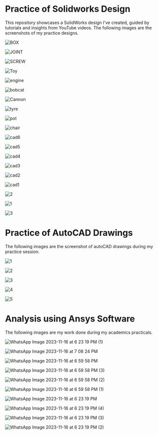 # Practice of Solidworks Design
This repository showcases a SolidWorks design I've created, guided by tutorials and insights from YouTube videos.
The following images are the screenshots of my practice designs.

![BOX](https://github.com/Hariharan123S/Practice-of-Solidworks-Design/assets/148625245/9ecb4472-f97a-4f9d-a7a6-56aa3544c520)

![JOINT](https://github.com/Hariharan123S/Practice-of-Solidworks-Design/assets/148625245/c59eafb8-aa61-4c1b-a3c0-f1cb15d9c042)

![SCREW](https://github.com/Hariharan123S/Practice-of-Solidworks-Design/assets/148625245/11d1d68d-5e80-4433-8536-d5288111ddd8)

![Toy](https://github.com/Hariharan123S/Practice-of-Solidworks-Design/assets/148625245/9f1c7941-b5df-416e-8730-1c5c69d347af)

![engine](https://github.com/Hariharan123S/Practice-Designs/assets/148625245/893ec9e0-837a-41a6-b524-dd9dae1ba6f3)

![bobcat](https://github.com/Hariharan123S/Practice-of-Solidworks-Design/assets/148625245/3e325107-4aee-4f43-9c75-e5df52eb1489)

![Cannon](https://github.com/Hariharan123S/Practice-Designs/assets/148625245/6fa12689-09a2-4607-8cbb-7fb7db27f091)

![tyre](https://github.com/Hariharan123S/Practice-Designs/assets/148625245/8b36058f-5bd9-4811-a5d7-d254f0b4e9f4)

![pot](https://github.com/Hariharan123S/Practice-Designs/assets/148625245/5c82f0d7-5538-4764-b50d-a29ec1bb57b6)

![chair](https://github.com/Hariharan123S/Practice-Designs/assets/148625245/62acbdd5-fb3e-4da1-b49c-4e687e082a2d)

![cad6](https://github.com/Hariharan123S/Practice-Designs/assets/148625245/2176e4c2-ae87-4f8a-a8dc-ca4097fa6013)

![cad5](https://github.com/Hariharan123S/Practice-Designs/assets/148625245/03bc29b4-a95e-4104-8bf1-7477fb759da0)

![cad4](https://github.com/Hariharan123S/Practice-Designs/assets/148625245/936387d8-1588-42f8-843e-f811864bd33e)

![cad3](https://github.com/Hariharan123S/Practice-Designs/assets/148625245/56263941-64a0-4e72-bd4c-11dc46cb6de6)

![cad2](https://github.com/Hariharan123S/Practice-Designs/assets/148625245/2624a57d-0115-4faf-b4e6-61f38e432705)

![cad1](https://github.com/Hariharan123S/Practice-Designs/assets/148625245/36bc0eae-50fa-4723-9086-a0e878d6baf1)

![2](https://github.com/Hariharan123S/Practice-Designs/assets/148625245/ef2d3962-8a6a-4060-a98c-51e6706046a3)

![1](https://github.com/Hariharan123S/Practice-Designs/assets/148625245/1c81b88f-a1c4-46b9-957f-49dcc3e8dc17)

![3](https://github.com/Hariharan123S/Practice-Designs/assets/148625245/2ad908b0-3436-47d2-8175-6783cc2a9ddc)



 # Practice of AutoCAD Drawings
 The following images are the screenshot of autoCAD drawings during my practice session.
 
 ![1](https://github.com/Hariharan123S/Practice-of-Solidworks-Design/assets/148625245/153a93ca-2f29-4989-bef1-da20336f3907)
 
 ![2](https://github.com/Hariharan123S/Practice-of-Solidworks-Design/assets/148625245/63873c74-af02-42f0-a204-dfeff5ae700f)
 
 ![3](https://github.com/Hariharan123S/Practice-of-Solidworks-Design/assets/148625245/b2722fa3-eb6f-45d1-91bc-5155c9e183f2)
 
 ![4](https://github.com/Hariharan123S/Practice-of-Solidworks-Design/assets/148625245/a60bc084-5365-4590-9920-32d7022e88a5)
 
 ![5](https://github.com/Hariharan123S/Practice-of-Solidworks-Design/assets/148625245/c6a4f002-c517-4919-b422-7154cd5e55f7)

 # Analysis using Ansys Software
 The following images are my work done during my academics practicals.
 
 ![WhatsApp Image 2023-11-16 at 6 23 19 PM (1)](https://github.com/Hariharan123S/Practice-Designs/assets/148625245/f8551063-2cef-4ded-be46-1a975b5dd6a2)
 
 ![WhatsApp Image 2023-11-16 at 7 08 24 PM](https://github.com/Hariharan123S/Practice-Designs/assets/148625245/ed91876a-c55b-4b67-b0dc-137cce26e654)
 
![WhatsApp Image 2023-11-16 at 6 59 58 PM](https://github.com/Hariharan123S/Practice-Designs/assets/148625245/644041ff-6150-4828-94ed-b4819bef6305)

![WhatsApp Image 2023-11-16 at 6 59 58 PM (3)](https://github.com/Hariharan123S/Practice-Designs/assets/148625245/a43b7694-5474-480c-93c5-dd197c83998d)

![WhatsApp Image 2023-11-16 at 6 59 58 PM (2)](https://github.com/Hariharan123S/Practice-Designs/assets/148625245/640d4abd-8eec-4e6d-b199-422a4ba6f5f2)

![WhatsApp Image 2023-11-16 at 6 59 58 PM (1)](https://github.com/Hariharan123S/Practice-Designs/assets/148625245/749819b3-ae4d-4430-b3b3-40e5d9d62948)

![WhatsApp Image 2023-11-16 at 6 23 19 PM](https://github.com/Hariharan123S/Practice-Designs/assets/148625245/ed2f95d2-6307-4f3b-9ba0-1d50fda3a15d)

![WhatsApp Image 2023-11-16 at 6 23 19 PM (4)](https://github.com/Hariharan123S/Practice-Designs/assets/148625245/7b96560c-17a9-44a4-be34-864ef23d76e3)

![WhatsApp Image 2023-11-16 at 6 23 19 PM (3)](https://github.com/Hariharan123S/Practice-Designs/assets/148625245/fd3c9e2c-d585-4f53-b50d-56302e35377d)

![WhatsApp Image 2023-11-16 at 6 23 19 PM (2)](https://github.com/Hariharan123S/Practice-Designs/assets/148625245/cea2f021-f95b-41c5-9b6c-5a4fea46ab04)



 









